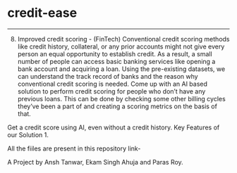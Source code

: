 # credit-ease
***

8. Improved credit scoring - (FinTech)
Conventional credit scoring methods like credit history, collateral, or any prior accounts might not give every person an equal opportunity to establish credit. As a result, a small number of people can access basic banking services like opening a bank account and acquiring a loan. Using the pre-existing datasets, we can understand the track record of banks and the reason why conventional credit scoring is needed. Come up with an AI based solution to perform credit scoring for people who don’t have any previous loans. This can be done by checking some other billing cycles they’ve been a part of and creating a scoring metrics on the basis of that.

Get a credit score using AI, even without a credit history. 
Key Features of our Solution
1.


All the fiiles are present in this repository
link- 



A Project by Ansh Tanwar, Ekam Singh Ahuja and Paras Roy.
